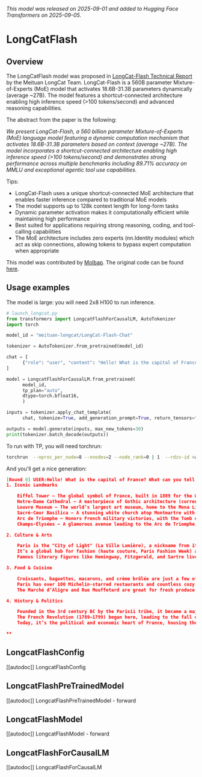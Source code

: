 <!--Copyright 2025 the HuggingFace Team. All rights reserved.

Licensed under the Apache License, Version 2.0 (the "License");
you may not use this file except in compliance with the License.
You may obtain a copy of the License at

    http://www.apache.org/licenses/LICENSE-2.0

Unless required by applicable law or agreed to in writing, software
distributed under the License is distributed on an "AS IS" BASIS,
WITHOUT WARRANTIES OR CONDITIONS OF ANY KIND, either express or implied.
See the License for the specific language governing permissions and
limitations under the License.


⚠️ Note that this file is in Markdown but contain specific syntax for our doc-builder (similar to MDX) that may not be rendered properly in your Markdown viewer.

-->
*This model was released on 2025-09-01 and added to Hugging Face Transformers on 2025-09-05.*


# LongCatFlash

## Overview

The LongCatFlash model was proposed in [LongCat-Flash Technical Report](https://huggingface.co/papers/2509.01322) by the Meituan LongCat Team.
LongCat-Flash is a 560B parameter Mixture-of-Experts (MoE) model that activates 18.6B-31.3B parameters dynamically (average ~27B). The model features a shortcut-connected architecture enabling high inference speed (>100 tokens/second) and advanced reasoning capabilities.

The abstract from the paper is the following:

*We present LongCat-Flash, a 560 billion parameter Mixture-of-Experts (MoE) language model featuring a dynamic computation mechanism that activates 18.6B-31.3B parameters based on context (average ~27B). The model incorporates a shortcut-connected architecture enabling high inference speed (>100 tokens/second) and demonstrates strong performance across multiple benchmarks including 89.71% accuracy on MMLU and exceptional agentic tool use capabilities.*

Tips:

- LongCat-Flash uses a unique shortcut-connected MoE architecture that enables faster inference compared to traditional MoE models
- The model supports up to 128k context length for long-form tasks
- Dynamic parameter activation makes it computationally efficient while maintaining high performance
- Best suited for applications requiring strong reasoning, coding, and tool-calling capabilities
- The MoE architecture includes zero experts (nn.Identity modules) which act as skip connections, allowing tokens to bypass expert computation when appropriate

This model was contributed by [Molbap](https://huggingface.co/Molbap).
The original code can be found [here](https://huggingface.co/meituan-longcat/LongCat-Flash-Chat).

## Usage examples

The model is large: you will need 2x8 H100 to run inference.
```python
# launch_longcat.py
from transformers import LongcatFlashForCausalLM, AutoTokenizer
import torch

model_id = "meituan-longcat/LongCat-Flash-Chat"

tokenizer = AutoTokenizer.from_pretrained(model_id)

chat = [
      {"role": "user", "content": "Hello! What is the capital of France? What can you tell me about it?"},
]

model = LongcatFlashForCausalLM.from_pretrained(
      model_id,
      tp_plan="auto",
      dtype=torch.bfloat16,
      )

inputs = tokenizer.apply_chat_template(
      chat, tokenize=True, add_generation_prompt=True, return_tensors="pt").to(model.device)

outputs = model.generate(inputs, max_new_tokens=30)
print(tokenizer.batch_decode(outputs))
```

To run with TP, you will need torchrun: 

```bash
torchrun  --nproc_per_node=8 --nnodes=2 --node_rank=0 | 1  --rdzv-id <an_id> --rdzv-backend c10d --rdzv-endpoint $NODE_ID:$NODE_PORT  --log-dir ./logs_longcat launch_longcat.py
```

And you'll get a nice generation:
```json
[Round 0] USER:Hello! What is the capital of France? What can you tell me about it? ASSISTANT:Hello! 😊 The capital of France is Paris, one of the most famous and beloved cities in the world. Here’s a quick overview of what makes Paris special:
1. Iconic Landmarks

    Eiffel Tower – The global symbol of France, built in 1889 for the World's Fair.
    Notre-Dame Cathedral – A masterpiece of Gothic architecture (currently under restoration after the 2019 fire).
    Louvre Museum – The world’s largest art museum, home to the Mona Lisa and Venus de Milo.
    Sacré-Cœur Basilica – A stunning white church atop Montmartre with panoramic views.
    Arc de Triomphe – Honors French military victories, with the Tomb of the Unknown Soldier beneath it.
    Champs-Élysées – A glamorous avenue leading to the Arc de Triomphe, lined with shops and cafés.

2. Culture & Arts

    Paris is the "City of Light" (La Ville Lumière), a nickname from its early adoption of street lighting and its role as a center of enlightenment.
    It’s a global hub for fashion (haute couture, Paris Fashion Week) and art (Impressionism, Picasso, Dali).
    Famous literary figures like Hemingway, Fitzgerald, and Sartre lived and wrote here.

3. Food & Cuisine

    Croissants, baguettes, macarons, and crème brûlée are just a few of its culinary delights.
    Paris has over 100 Michelin-starred restaurants and countless cozy bistros.
    The Marché d’Aligre and Rue Mouffetard are great for fresh produce and local flavors.

4. History & Politics

    Founded in the 3rd century BC by the Parisii tribe, it became a major European city under the Romans.
    The French Revolution (1789–1799) began here, leading to the fall of the monarchy.
    Today, it’s the political and economic heart of France, housing the French President’s residence (Élysée Palace) and the National Assembly.

**
```

## LongcatFlashConfig

[[autodoc]] LongcatFlashConfig

## LongcatFlashPreTrainedModel

[[autodoc]] LongcatFlashPreTrainedModel
    - forward

## LongcatFlashModel

[[autodoc]] LongcatFlashModel
    - forward

## LongcatFlashForCausalLM

[[autodoc]] LongcatFlashForCausalLM

